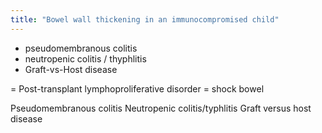 ```yaml
---
title: "Bowel wall thickening in an immunocompromised child"
---
```

- pseudomembranous colitis
- neutropenic colitis / thyphlitis
- Graft-vs-Host disease

= Post-transplant lymphoproliferative disorder
= shock bowel

Pseudomembranous colitis
Neutropenic colitis/typhlitis
Graft versus host disease

